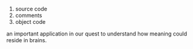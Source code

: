 1. source code
2. comments
3. object code


an important application in our quest to understand how meaning could reside in brains.